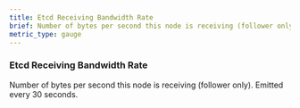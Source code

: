 ```yaml
---
title: Etcd Receiving Bandwidth Rate
brief: Number of bytes per second this node is receiving (follower only). Emitted every 30 seconds.
metric_type: gauge
---
```


### Etcd Receiving Bandwidth Rate

Number of bytes per second this node is receiving (follower only). Emitted every 30 seconds.